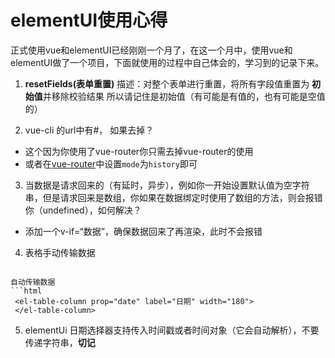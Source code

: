 # elementUI使用心得
正式使用vue和elementUI已经刚刚一个月了，在这一个月中，使用vue和elementUI做了一个项目，下面就使用的过程中自己体会的，学习到的记录下来。

1. **resetFields(表单重置)** 描述：对整个表单进行重置，将所有字段值重置为 **初始值**并移除校验结果  所以请记住是初始值（有可能是有值的，也有可能是空值的）

2. vue-cli 的url中有#， 如果去掉？ 
  - 这个因为你使用了vue-router你只需去掉vue-router的使用
  - 或者在[vue-router](https://router.vuejs.org/zh-cn/)中设置`mode`为`history`即可

3. 当数据是请求回来的（有延时，异步），例如你一开始设置默认值为空字符串，但是请求回来是数组，你如果在数据绑定时使用了数组的方法，则会报错你（undefined），如何解决？
  - 添加一个v-if=“数据”，确保数据回来了再渲染，此时不会报错
4. 表格手动传输数据 
   ```html
  <template scope="scope">{{ scope.row.date }}</template>
   ```
   自动传输数据
   ```html
    <el-table-column prop="date" label="日期" width="180">
    </el-table-column>
   ```

5. elementUi 日期选择器支持传入时间戳或者时间对象（它会自动解析），不要传递字符串，**切记**


